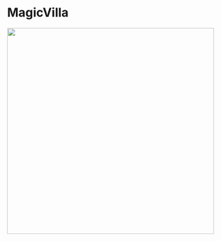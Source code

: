 # MagicVilla
<img height="480px" src="https://udemy-certificate.s3.amazonaws.com/image/UC-7463734e-ffd6-4e5f-adb6-d55caa830b59.jpg?v=1699191568000">  